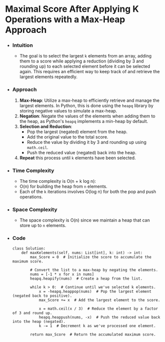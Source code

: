 # Maximal Score After Applying K Operations with a Max-Heap Approach

- ### Intuition
    - The goal is to select the largest `k` elements from an array, adding them to a score while applying a reduction (dividing by 3 and rounding up) to each selected element before it can be selected again. This requires an efficient way to keep track of and retrieve the largest elements repeatedly.

- ### Approach
    1. **Max-Heap**: Utilize a max-heap to efficiently retrieve and manage the largest elements. In Python, this is done using the `heapq` library by storing negative values to simulate a max-heap.
    2. **Negation**: Negate the values of the elements when adding them to the heap, as Python's `heapq` implements a min-heap by default.
    3. **Selection and Reduction**:
        - Pop the largest (negated) element from the heap.
        - Add the original value to the total score.
        - Reduce the value by dividing it by 3 and rounding up using `math.ceil`.
        - Push the reduced value (negated) back into the heap.
    4. **Repeat** this process until `k` elements have been selected.

- ### Time Complexity
    - The time complexity is O(n + k log n):
    - O(n) for building the heap from `n` elements.
    - Each of the `k` iterations involves O(log n) for both the pop and push operations.

- ### Space Complexity
    - The space complexity is O(n) since we maintain a heap that can store up to `n` elements.

- ### Code
    ```python3 []
    class Solution:
        def maxKelements(self, nums: List[int], k: int) -> int:
            max_Score = 0  # Initialize the score to accumulate the maximum score.
            
            # Convert the list to a max-heap by negating the elements.
            nums = [-1 * x for x in nums]
            heapq.heapify(nums)  # Create a heap from the list.

            while k > 0:  # Continue until we've selected k elements.
                x = -heapq.heappop(nums)  # Pop the largest element (negated back to positive).
                max_Score += x  # Add the largest element to the score.
                
                x = math.ceil(x / 3)  # Reduce the element by a factor of 3 and round up.
                heapq.heappush(nums, -x)  # Push the reduced value back into the heap (negated).
                k -= 1  # Decrement k as we've processed one element.

            return max_Score  # Return the accumulated maximum score.
    ```